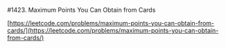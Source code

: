 #1423. Maximum Points You Can Obtain from Cards

[https://leetcode.com/problems/maximum-points-you-can-obtain-from-cards/](https://leetcode.com/problems/maximum-points-you-can-obtain-from-cards/)
